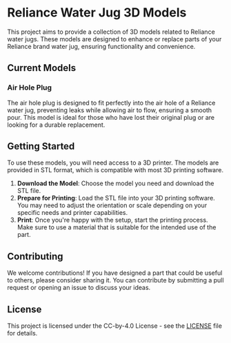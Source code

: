 # Reliance Water Jug 3D Models

This project aims to provide a collection of 3D models related to Reliance water jugs. These models are designed to enhance or replace parts of your Reliance brand water jug, ensuring functionality and convenience.

## Current Models

### Air Hole Plug

The air hole plug is designed to fit perfectly into the air hole of a Reliance water jug, preventing leaks while allowing air to flow, ensuring a smooth pour. This model is ideal for those who have lost their original plug or are looking for a durable replacement.

## Getting Started

To use these models, you will need access to a 3D printer. The models are provided in STL format, which is compatible with most 3D printing software.

1. **Download the Model**: Choose the model you need and download the STL file.
2. **Prepare for Printing**: Load the STL file into your 3D printing software. You may need to adjust the orientation or scale depending on your specific needs and printer capabilities.
3. **Print**: Once you're happy with the setup, start the printing process. Make sure to use a material that is suitable for the intended use of the part.

## Contributing

We welcome contributions! If you have designed a part that could be useful to others, please consider sharing it. You can contribute by submitting a pull request or opening an issue to discuss your ideas.

## License

This project is licensed under the CC-by-4.0 License - see the [LICENSE](LICENSE.md) file for details.
